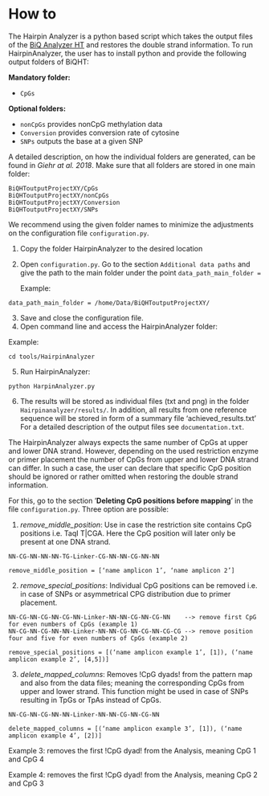 # How to
The Hairpin Analyzer is a python based script which takes the output files of the [BiQ Analyzer HT](http://biq-analyzer.bioinf.mpi-inf.mpg.de) and restores the double strand information. To run HairpinAnalyzer, the user has to install python and provide the following output folders of BiQHT:

**Mandatory folder:**
* `CpGs`

**Optional folders:**
* `nonCpGs`    provides nonCpG methylation data
* `Conversion` provides conversion rate of cytosine
* `SNPs`       outputs the base at a given SNP

A detailed description, on how the individual folders are generated, can be found in *Giehr at al. 2018*. Make sure that all folders are stored in one main folder:

    BiQHToutputProjectXY/CpGs
    BiQHToutputProjectXY/nonCpGs
    BiQHToutputProjectXY/Conversion
    BiQHToutputProjectXY/SNPs

We recommend using the given folder names to minimize the adjustments on the configuration file `configuration.py`.

1. Copy the folder HairpinAnalyzer to the desired location
2. Open `configuration.py`. Go to the section `Additional data paths` and give the path to the main folder under the point `data_path_main_folder = `
   
    Example:
```
data_path_main_folder = /home/Data/BiQHToutputProjectXY/
```
3. Save and close the configuration file.
4. Open command line and access the HairpinAnalyzer folder:

Example:
```
cd tools/HairpinAnalyzer
```

5. Run HairpinAnalyzer:
```
python HarpinAnalyzer.py
```

6. The results will be stored as individual files (txt and png) in the folder `Hairpinanalyzer/results/`. In addition, all results from one reference sequence will be stored in form of a summary file ‘achieved_results.txt’ For a detailed description of the output files see `documentation.txt`.

The HairpinAnalyzer always expects the same number of CpGs at upper and lower DNA strand. However, depending on the used restriction enzyme or primer placement the number of CpGs from upper and lower DNA strand can differ. In such a case, the user can declare that specific CpG position should be ignored or rather omitted when restoring the double strand information.

For this, go to the section ’**Deleting CpG positions before mapping**’ in the file `configuration.py`. Three option are possible:

1. *remove_middle_position*: Use in case the restriction site contains CpG positions i.e. TaqI T|CGA. Here the CpG position will later only be present at one DNA strand.
```
NN-CG-NN-NN-NN-TG-Linker-CG-NN-NN-CG-NN-NN

remove_middle_position = [‘name amplicon 1’, ‘name amplicon 2’] 
```

2. *remove_special_positions*: Individual CpG positions can be removed i.e. in case of SNPs or asymmetrical CPG distribution due to primer placement.

```
NN-CG-NN-CG-NN-CG-NN-Linker-NN-NN-CG-NN-CG-NN    --> remove first CpG for even numbers of CpGs (example 1)
NN-CG-NN-CG-NN-NN-Linker-NN-NN-CG-NN-CG-NN-CG-CG --> remove position four and five for even numbers of CpGs (example 2)

remove_special_positions = [(‘name amplicon example 1’, [1]), (‘name amplicon example 2’, [4,5])]
```

3. *delete_mapped_columns*: Removes !CpG dyads! from the pattern map and also from the data files; meaning the corresponding CpGs from upper and lower strand. This function might be used in case of SNPs resulting in TpGs or TpAs instead of CpGs.

```
NN-CG-NN-CG-NN-NN-Linker-NN-NN-CG-NN-CG-NN 

delete_mapped_columns = [(‘name amplicon example 3’, [1]), (‘name amplicon example 4’, [2])]
```
Example 3: removes the first !CpG dyad! from the Analysis, meaning CpG 1 and CpG 4

Example 4: removes the first !CpG dyad! from the Analysis, meaning CpG 2 and CpG 3
